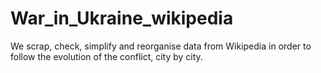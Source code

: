# War_in_Ukraine_wikipedia
We scrap, check, simplify and reorganise data from Wikipedia in order to follow the evolution of the conflict, city by city.
